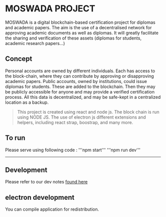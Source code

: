 # MOSWADA PROJECT

MOSWADA is a digital blockchain-based certification project for diplomas and academic papers. The aim is the use of a decentralised network for approving academic documents as well as diplomas. It will greatly facilitate the sharing and verification of these assets (diplomas for students, academic research papers...) 

## Concept

Personal accounts are owned by different individuals. Each has access to the block-chain, where they can contribute by approving or disapproving academic papers.
Public accounts, owned by institutions, could issue diplomas for students. These are added to the blockchain. Then they may be publicly accessible for anyone and may provide a verified certification process.
All this data is decentralized, and may be safe-kept in a centralized location as a backup.

> This project is created using react and node js.
> The block chain is run using NODE JS.
> The use of electron js
> different extensions and helpers, including react strap, 
> boostrap, and many more.

## To run

Please serve using following code :
'''npm start'''
'''npm run dev'''
****

## Development

Please refer to our dev notes [found here](/plan.md)

## electron development

You can compile application for redistribution.
